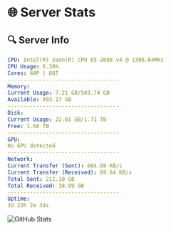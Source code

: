 # 🌐 Server Stats
## 🔍 Server Info
```yaml
CPU: Intel(R) Xeon(R) CPU E5-2699 v4 @ 1386.64MHz
CPU Usage: 6.30%
Cores: 44P | 88T
-----------------------------------
Memory:
Current Usage: 7.21 GB/503.74 GB
Available: 493.17 GB
-----------------------------------
Disk:
Current Usage: 22.81 GB/1.71 TB
Free: 1.60 TB
-----------------------------------
GPU:
No GPU detected
-----------------------------------
Network:
Current Transfer (Sent): 684.98 KB/s
Current Transfer (Received): 69.64 KB/s
Total Sent: 211.10 GB
Total Received: 38.99 GB
-----------------------------------
Uptime:
3d 22h 2m 34s
```
![GitHub Stats](https://img.shields.io/badge/Updated-2025-04-23_15:11:22-blue)